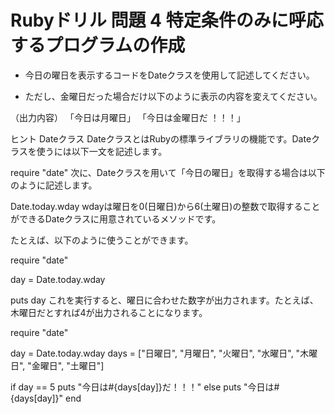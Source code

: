 # Rubyドリル 問題 4 特定条件のみに呼応するプログラムの作成

- 今日の曜日を表示するコードをDateクラスを使用して記述してください。

- ただし、金曜日だった場合だけ以下のように表示の内容を変えてください。

（出力内容）
「今日は月曜日」
「今日は金曜日だ ！！！」

ヒント
 Dateクラス
DateクラスとはRubyの標準ライブラリの機能です。Dateクラスを使うには以下一文を記述します。

require "date"
次に、Dateクラスを用いて「今日の曜日」を取得する場合は以下のように記述します。

Date.today.wday
wdayは曜日を0(日曜日)から6(土曜日)の整数で取得することができるDateクラスに用意されているメソッドです。

たとえば、以下のように使うことができます。

require "date"

day = Date.today.wday

puts day
これを実行すると、曜日に合わせた数字が出力されます。たとえば、木曜日だとすれば4が出力されることになります。

require "date"

day = Date.today.wday
days = ["日曜日", "月曜日", "火曜日", "水曜日", "木曜日", "金曜日", "土曜日"]

if day == 5
  puts "今日は#{days[day]}だ！！！"
else
  puts "今日は#{days[day]}"
end